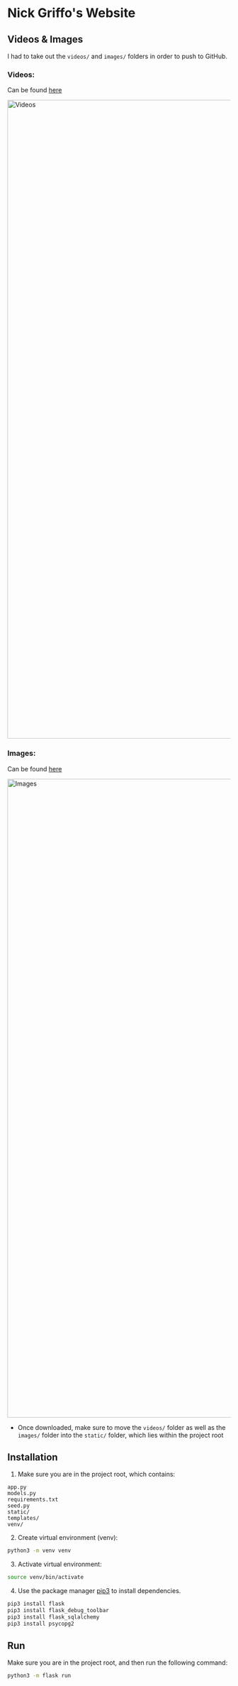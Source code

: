 # Nick Griffo's Website

## Videos & Images

I had to take out the `videos/` and `images/` folders in order to push to GitHub.

### Videos:
Can be found [here](https://drive.google.com/drive/folders/1cJS3njcyLIe5PUtFPSb-rNPFDRMbOLl1)

<img width="1440" alt="Videos" src="https://user-images.githubusercontent.com/67729880/104086351-11277c00-5225-11eb-9779-1fee090d41a6.png">

### Images:
Can be found [here](https://drive.google.com/drive/folders/1zqT2bEmt2N5K0xk_LFi61xnRuMssPKWU)

<img width="1440" alt="Images" src="https://user-images.githubusercontent.com/67729880/104086338-f48b4400-5224-11eb-93b3-14d7baacd7ae.png">

* Once downloaded, make sure to move the `videos/` folder as well as the `images/` folder into the `static/` folder, which lies within the project root

## Installation

1. Make sure you are in the project root, which contains:

`app.py`\
`models.py`\
`requirements.txt`\
`seed.py`\
`static/`\
`templates/`\
`venv/`

2. Create virtual environment (venv):

```bash
python3 -m venv venv
```

3. Activate virtual environment:

```bash
source venv/bin/activate
```

4. Use the package manager [pip3](https://pip3.pypa.io/en/stable/) to install dependencies.

```bash
pip3 install flask
pip3 install flask_debug_toolbar
pip3 install flask_sqlalchemy
pip3 install psycopg2
```

## Run

Make sure you are in the project root, and then run the following command:

```bash
python3 -m flask run
```
